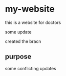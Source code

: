 # my-website

this is a website for doctors

some update

created the bracn

## purpose

some conflicting updates

